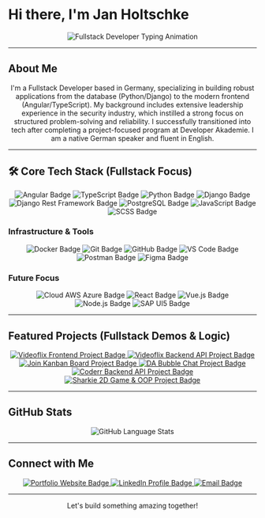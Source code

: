 # Hi there, I'm Jan Holtschke

<p align="center">
  <img src="https://readme-typing-svg.demolab.com?font=Fira+Code&weight=500&size=22&pause=1000&color=3178C6&center=true&vCenter=true&width=600&lines=Fullstack+Developer+(Angular+%26+Django);Building+Systems+End-to-End;Always+Seeking+New+Challenges" alt="Fullstack Developer Typing Animation" />
</p>

---

## About Me

<p align="center">
I'm a Fullstack Developer based in Germany, specializing in building robust applications from the database (Python/Django) to the modern frontend (Angular/TypeScript). My background includes extensive leadership experience in the security industry, which instilled a strong focus on structured problem-solving and reliability. I successfully transitioned into tech after completing a project-focused program at Developer Akademie. I am a native German speaker and fluent in English.
</p>

---

## 🛠 Core Tech Stack (Fullstack Focus)

<p align="center">
  <img src="https://img.shields.io/badge/Angular-DD0031?style=for-the-badge&logo=angular&logoColor=white" alt="Angular Badge" />
  <img src="https://img.shields.io/badge/TypeScript-3178C6?style=for-the-badge&logo=typescript&logoColor=white" alt="TypeScript Badge" />
  <img src="https://img.shields.io/badge/Python-3776AB?style=for-the-badge&logo=python&logoColor=white" alt="Python Badge" />
  <img src="https://img.shields.io/badge/Django-092E20?style=for-the-badge&logo=django&logoColor=white" alt="Django Badge" />
  <img src="https://img.shields.io/badge/DRF-Django_Rest_Framework-red?style=for-the-badge&logo=django" alt="Django Rest Framework Badge" />
  <img src="https://img.shields.io/badge/PostgreSQL-316192?style=for-the-badge&logo=postgresql&logoColor=white" alt="PostgreSQL Badge" />
  <img src="https://img.shields.io/badge/JavaScript-F7DF1E?style=for-the-badge&logo=javascript&logoColor=black" alt="JavaScript Badge" />
  <img src="https://img.shields.io/badge/SCSS-CC6699?style=for-the-badge&logo=sass&logoColor=white" alt="SCSS Badge" />
</p>

### Infrastructure & Tools

<p align="center">
  <img src="https://img.shields.io/badge/Docker-2496ED?style=for-the-badge&logo=docker&logoColor=white" alt="Docker Badge" />
  <img src="https://img.shields.io/badge/Git-F05032?style=for-the-badge&logo=git&logoColor=white" alt="Git Badge" />
  <img src="https://img.shields.io/badge/GitHub-181717?style=for-the-badge&logo=github&logoColor=white" alt="GitHub Badge" />
  <img src="https://img.shields.io/badge/VSCode-007ACC?style=for-the-badge&logo=visualstudiocode&logoColor=white" alt="VS Code Badge" />
  <img src="https://img.shields.io/badge/Postman-FF6C37?style=for-the-badge&logo=postman&logoColor=white" alt="Postman Badge" />
  <img src="https://img.shields.io/badge/Figma-F24E1E?style=for-the-badge&logo=figma&logoColor=white" alt="Figma Badge" />
</p>

### Future Focus

<p align="center">
  <img src="https://img.shields.io/badge/Cloud%20(AWS%2FAzure)-FF9900?style=for-the-badge&logo=amazon-aws&logoColor=white" alt="Cloud AWS Azure Badge" />
  <img src="https://img.shields.io/badge/React-61DAFB?style=for-the-badge&logo=react&logoColor=black" alt="React Badge" />
  <img src="https://img.shields.io/badge/Vue.js-4FC08D?style=for-the-badge&logo=vuedotjs&logoColor=white" alt="Vue.js Badge" />
  <img src="https://img.shields.io/badge/Node.js-339933?style=for-the-badge&logo=nodedotjs&logoColor=white" alt="Node.js Badge" />
  <img src="https://img.shields.io/badge/SAP%20UI5-0974D2?style=for-the-badge&logo=sap&logoColor=white" alt="SAP UI5 Badge" />
</p>

---

## Featured Projects (Fullstack Demos & Logic)

<p align="center">
  <a href="https://github.com/BigOzzyOz/videoflix">
    <img src="https://img.shields.io/badge/Videoflix_App-Video_Platform_Frontend-darkred?style=for-the-badge&logo=github" alt="Videoflix Frontend Project Badge" />
  </a>
  <a href="https://github.com/BigOzzyOz/be_videoflix">
    <img src="https://img.shields.io/badge/Videoflix_API-Video_Platform_Backend-darkred?style=for-the-badge&logo=github" alt="Videoflix Backend API Project Badge" />
  </a>
  <a href="https://github.com/BigOzzyOz/Join">
    <img src="https://img.shields.io/badge/Join_App-Kanban_Board-purple?style=for-the-badge&logo=github" alt="Join Kanban Board Project Badge" />
  </a>
  <a href="https://github.com/BigOzzyOz/DA-Bubble">
    <img src="https://img.shields.io/badge/DA_Bubble-Realtime_Chat-green?style=for-the-badge&logo=github" alt="DA Bubble Chat Project Badge" />
  </a>
  <a href="https://github.com/BigOzzyOz/be_coderr">
    <img src="https://img.shields.io/badge/Coderr_API-Social_Platform_Backend-orange?style=for-the-badge&logo=github" alt="Coderr Backend API Project Badge" />
  </a>
  <a href="https://github.com/BigOzzyOz/Sharkie">
    <img src="https://img.shields.io/badge/Sharkie-2D_Game_Demo_&_OOP-blue?style=for-the-badge&logo=github" alt="Sharkie 2D Game & OOP Project Badge" />
  </a>
</p>

---

## GitHub Stats

<p align="center">
  <img src="https://github-readme-stats.vercel.app/api/top-langs/?username=BigOzzyOz&layout=compact&theme=radical" alt="GitHub Language Stats" />
</p>

---

## Connect with Me

<p align="center">
  <a href="https://www.jan-holtschke.de/">
    <img src="https://img.shields.io/badge/Portfolio-Website-green?style=for-the-badge&logo=internetexplorer" alt="Portfolio Website Badge" />
  </a>
  <a href="https://www.linkedin.com/in/jan-holtschke">
    <img src="https://img.shields.io/badge/LinkedIn-Profile-blue?style=for-the-badge&logo=linkedin" alt="LinkedIn Profile Badge" />
  </a>
  <a href="mailto:mail@jan-holtschke.de">
    <img src="https://img.shields.io/badge/Email-Mailto-red?style=for-the-badge&logo=gmail" alt="Email Badge" />
  </a>
</p>

---

<p align="center">Let's build something amazing together!</p>